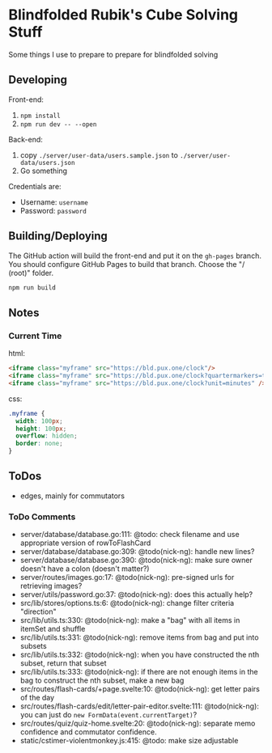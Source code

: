 # Blindfolded Rubik's Cube Solving Stuff

Some things I use to prepare to prepare for blindfolded solving

## Developing

Front-end:

1. `npm install`
2. `npm run dev -- --open`

Back-end:

1. copy `./server/user-data/users.sample.json` to `./server/user-data/users.json`
2. Go something

Credentials are:
- Username: `username`
- Password: `password`

## Building/Deploying

The GitHub action will build the front-end and put it on the `gh-pages` branch. You should configure GitHub Pages to build that branch. Choose the "/ (root)" folder.

```bash
npm run build
```

## Notes

### Current Time

html:
```html
<iframe class="myframe" src="https://bld.pux.one/clock"/>
<iframe class="myframe" src="https://bld.pux.one/clock?quartermarkers=true"/>
<iframe class="myframe" src="https://bld.pux.one/clock?unit=minutes" />
```

css:
```css
.myframe {
  width: 100px;
  height: 100px;
  overflow: hidden;
  border: none;
}
```

## ToDos

- edges, mainly for commutators

### ToDo Comments

- server/database/database.go:111: @todo: check filename and use appropriate version of rowToFlashCard
- server/database/database.go:309: @todo(nick-ng): handle new lines?
- server/database/database.go:390: @todo(nick-ng): make sure owner doesn't have a colon (doesn't matter?)
- server/routes/images.go:17: @todo(nick-ng): pre-signed urls for retrieving images?
- server/utils/password.go:37: @todo(nick-ng): does this actually help?
- src/lib/stores/options.ts:6: @todo(nick-ng): change filter criteria "direction"
- src/lib/utils.ts:330: @todo(nick-ng): make a "bag" with all items in itemSet and shuffle
- src/lib/utils.ts:331: @todo(nick-ng): remove items from bag and put into subsets
- src/lib/utils.ts:332: @todo(nick-ng): when you have constructed the nth subset, return that subset
- src/lib/utils.ts:333: @todo(nick-ng): if there are not enough items in the bag to construct the nth subset, make a new bag
- src/routes/flash-cards/+page.svelte:10: @todo(nick-ng): get letter pairs of the day
- src/routes/flash-cards/edit/letter-pair-editor.svelte:111: @todo(nick-ng): you can just do `new FormData(event.currentTarget)`?
- src/routes/quiz/quiz-home.svelte:20: @todo(nick-ng): separate memo confidence and commutator confidence.
- static/cstimer-violentmonkey.js:415: @todo: make size adjustable
